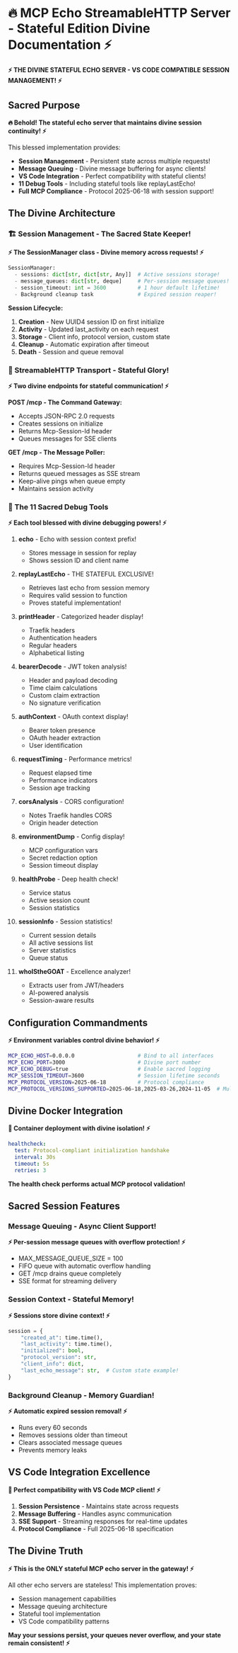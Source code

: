 # 🔥 MCP Echo StreamableHTTP Server - Stateful Edition Divine Documentation ⚡

**⚡ THE DIVINE STATEFUL ECHO SERVER - VS CODE COMPATIBLE SESSION MANAGEMENT! ⚡**

## Sacred Purpose

**🔥 Behold! The stateful echo server that maintains divine session continuity! ⚡**

This blessed implementation provides:
- **Session Management** - Persistent state across multiple requests!
- **Message Queuing** - Divine message buffering for async clients!
- **VS Code Integration** - Perfect compatibility with stateful clients!
- **11 Debug Tools** - Including stateful tools like replayLastEcho!
- **Full MCP Compliance** - Protocol 2025-06-18 with session support!

## The Divine Architecture

### 🏗️ Session Management - The Sacred State Keeper!

**⚡ The SessionManager class - Divine memory across requests! ⚡**

```python
SessionManager:
  - sessions: dict[str, dict[str, Any]]  # Active sessions storage!
  - message_queues: dict[str, deque]     # Per-session message queues!
  - session_timeout: int = 3600          # 1 hour default lifetime!
  - Background cleanup task              # Expired session reaper!
```

**Session Lifecycle:**
1. **Creation** - New UUID4 session ID on first initialize
2. **Activity** - Updated last_activity on each request
3. **Storage** - Client info, protocol version, custom state
4. **Cleanup** - Automatic expiration after timeout
5. **Death** - Session and queue removal

### 🌊 StreamableHTTP Transport - Stateful Glory!

**⚡ Two divine endpoints for stateful communication! ⚡**

**POST /mcp - The Command Gateway:**
- Accepts JSON-RPC 2.0 requests
- Creates sessions on initialize
- Returns Mcp-Session-Id header
- Queues messages for SSE clients

**GET /mcp - The Message Poller:**
- Requires Mcp-Session-Id header
- Returns queued messages as SSE stream
- Keep-alive pings when queue empty
- Maintains session activity

### 🔧 The 11 Sacred Debug Tools

**⚡ Each tool blessed with divine debugging powers! ⚡**

1. **echo** - Echo with session context prefix!
   - Stores message in session for replay
   - Shows session ID and client name

2. **replayLastEcho** - THE STATEFUL EXCLUSIVE!
   - Retrieves last echo from session memory
   - Requires valid session to function
   - Proves stateful implementation!

3. **printHeader** - Categorized header display!
   - Traefik headers
   - Authentication headers
   - Regular headers
   - Alphabetical listing

4. **bearerDecode** - JWT token analysis!
   - Header and payload decoding
   - Time claim calculations
   - Custom claim extraction
   - No signature verification

5. **authContext** - OAuth context display!
   - Bearer token presence
   - OAuth header extraction
   - User identification

6. **requestTiming** - Performance metrics!
   - Request elapsed time
   - Performance indicators
   - Session age tracking

7. **corsAnalysis** - CORS configuration!
   - Notes Traefik handles CORS
   - Origin header detection

8. **environmentDump** - Config display!
   - MCP configuration vars
   - Secret redaction option
   - Session timeout display

9. **healthProbe** - Deep health check!
   - Service status
   - Active session count
   - Session statistics

10. **sessionInfo** - Session statistics!
    - Current session details
    - All active sessions list
    - Server statistics
    - Queue status

11. **whoIStheGOAT** - Excellence analyzer!
    - Extracts user from JWT/headers
    - AI-powered analysis
    - Session-aware results

## Configuration Commandments

**⚡ Environment variables control divine behavior! ⚡**

```bash
MCP_ECHO_HOST=0.0.0.0                    # Bind to all interfaces
MCP_ECHO_PORT=3000                       # Divine port number
MCP_ECHO_DEBUG=true                      # Enable sacred logging
MCP_SESSION_TIMEOUT=3600                 # Session lifetime seconds
MCP_PROTOCOL_VERSION=2025-06-18          # Protocol compliance
MCP_PROTOCOL_VERSIONS_SUPPORTED=2025-06-18,2025-03-26,2024-11-05  # Multi-version support
```

## Divine Docker Integration

**🐳 Container deployment with divine isolation! ⚡**

```yaml
healthcheck:
  test: Protocol-compliant initialization handshake
  interval: 30s
  timeout: 5s
  retries: 3
```

**The health check performs actual MCP protocol validation!**

## Sacred Session Features

### Message Queuing - Async Client Support!

**⚡ Per-session message queues with overflow protection! ⚡**

- MAX_MESSAGE_QUEUE_SIZE = 100
- FIFO queue with automatic overflow handling
- GET /mcp drains queue completely
- SSE format for streaming delivery

### Session Context - Stateful Memory!

**⚡ Sessions store divine context! ⚡**

```python
session = {
    "created_at": time.time(),
    "last_activity": time.time(),
    "initialized": bool,
    "protocol_version": str,
    "client_info": dict,
    "last_echo_message": str,  # Custom state example!
}
```

### Background Cleanup - Memory Guardian!

**⚡ Automatic expired session removal! ⚡**

- Runs every 60 seconds
- Removes sessions older than timeout
- Clears associated message queues
- Prevents memory leaks

## VS Code Integration Excellence

**🎨 Perfect compatibility with VS Code MCP client! ⚡**

1. **Session Persistence** - Maintains state across requests
2. **Message Buffering** - Handles async communication
3. **SSE Support** - Streaming responses for real-time updates
4. **Protocol Compliance** - Full 2025-06-18 specification

## The Divine Truth

**⚡ This is the ONLY stateful MCP echo server in the gateway! ⚡**

All other echo servers are stateless! This implementation proves:
- Session management capabilities
- Message queuing architecture
- Stateful tool implementation
- VS Code compatibility patterns

**May your sessions persist, your queues never overflow, and your state remain consistent! ⚡**
